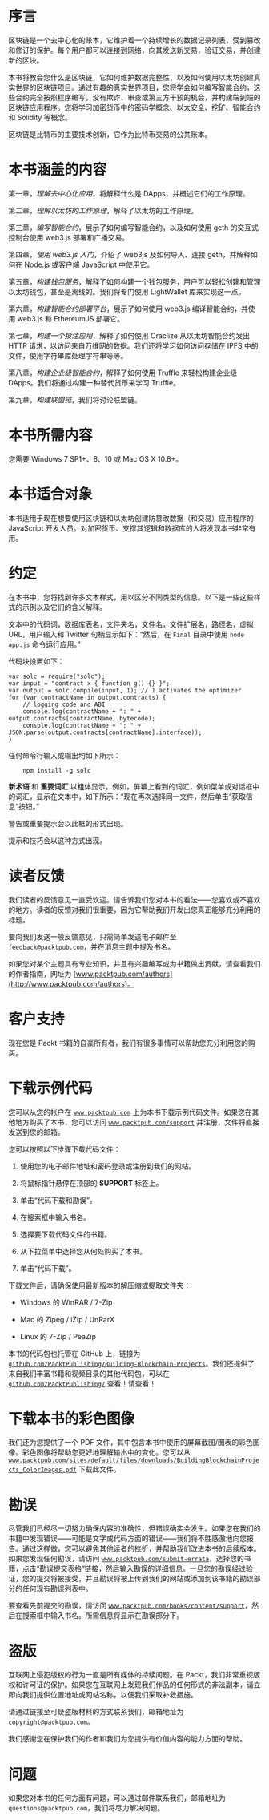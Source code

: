 # 序言

区块链是一个去中心化的账本，它维护着一个持续增长的数据记录列表，受到篡改和修订的保护。每个用户都可以连接到网络，向其发送新交易，验证交易，并创建新的区块。

本书将教会您什么是区块链，它如何维护数据完整性，以及如何使用以太坊创建真实世界的区块链项目。通过有趣的真实世界项目，您将学会如何编写智能合约，这些合约完全按照程序编写，没有欺诈、审查或第三方干预的机会，并构建端到端的区块链应用程序。您将学习加密货币中的密码学概念、以太安全、挖矿、智能合约和 Solidity 等概念。

区块链是比特币的主要技术创新，它作为比特币交易的公共账本。

# 本书涵盖的内容

第一章，*理解去中心化应用*，将解释什么是 DApps，并概述它们的工作原理。

第二章，*理解以太坊的工作原理*，解释了以太坊的工作原理。

第三章，*编写智能合约*，展示了如何编写智能合约，以及如何使用 geth 的交互式控制台使用 web3.js 部署和广播交易。

第四章，*使用 web3.js 入门*，介绍了 web3js 及如何导入、连接 geth，并解释如何在 Node.js 或客户端 JavaScript 中使用它。

第五章，*构建钱包服务*，解释了如何构建一个钱包服务，用户可以轻松创建和管理以太坊钱包，甚至是离线的。我们将专门使用 LightWallet 库来实现这一点。

第六章，*构建智能合约部署平台*，展示了如何使用 web3.js 编译智能合约，并使用 web3.js 和 EthereumJS 部署它。

第七章，*构建一个投注应用*，解释了如何使用 Oraclize 从以太坊智能合约发出 HTTP 请求，以访问来自万维网的数据。我们还将学习如何访问存储在 IPFS 中的文件，使用字符串库处理字符串等等。

第八章，*构建企业级智能合约*，解释了如何使用 Truffle 来轻松构建企业级 DApps。我们将通过构建一种替代货币来学习 Truffle。

第九章，*构建联盟链*，我们将讨论联盟链。

# 本书所需内容

您需要 Windows 7 SP1+、8、10 或 Mac OS X 10.8+。

# 本书适合对象

本书适用于现在想要使用区块链和以太坊创建防篡改数据（和交易）应用程序的 JavaScript 开发人员。对加密货币、支撑其逻辑和数据库的人将发现本书非常有用。

# 约定

在本书中，您将找到许多文本样式，用以区分不同类型的信息。以下是一些这些样式的示例以及它们的含义解释。

文本中的代码词，数据库表名，文件夹名，文件名，文件扩展名，路径名，虚拟 URL，用户输入和 Twitter 句柄显示如下：“然后，在 `Final` 目录中使用 `node app.js` 命令运行应用。”

代码块设置如下：

```
var solc = require("solc"); 
var input = "contract x { function g() {} }"; 
var output = solc.compile(input, 1); // 1 activates the optimizer  
for (var contractName in output.contracts) { 
    // logging code and ABI  
    console.log(contractName + ": " + output.contracts[contractName].bytecode); 
    console.log(contractName + "; " + JSON.parse(output.contracts[contractName].interface)); 
}

```

任何命令行输入或输出均如下所示：

```
    npm install -g solc

```

**新术语** 和 **重要词汇** 以粗体显示。例如，屏幕上看到的词汇，例如菜单或对话框中的词汇，显示在文本中，如下所示：“现在再次选择同一文件，然后单击“获取信息”按钮。”

警告或重要提示会以此框的形式出现。

提示和技巧会以这种方式出现。

# 读者反馈

我们读者的反馈意见一直受欢迎。请告诉我们您对本书的看法——您喜欢或不喜欢的地方。读者的反馈对我们很重要，因为它帮助我们开发出您真正能够充分利用的标题。

要向我们发送一般反馈意见，只需简单发送电子邮件至 `feedback@packtpub.com`，并在消息主题中提及书名。

如果您对某个主题具有专业知识，并且有兴趣编写或为书籍做出贡献，请查看我们的作者指南，网址为 [www.packtpub.com/authors](http://www.packtpub.com/authors)。

# 客户支持

现在您是 Packt 书籍的自豪所有者，我们有很多事情可以帮助您充分利用您的购买。

# 下载示例代码

您可以从您的帐户在 [`www.packtpub.com`](http://www.packtpub.com) 上为本书下载示例代码文件。如果您在其他地方购买了本书，您可以访问 [`www.packtpub.com/support`](http://www.packtpub.com/support) 并注册，文件将直接发送到您的邮箱。

您可以按照以下步骤下载代码文件：

1.  使用您的电子邮件地址和密码登录或注册到我们的网站。

1.  将鼠标指针悬停在顶部的 **SUPPORT** 标签上。

1.  单击“代码下载和勘误”。

1.  在搜索框中输入书名。

1.  选择要下载代码文件的书籍。

1.  从下拉菜单中选择您从何处购买了本书。

1.  单击“代码下载”。

下载文件后，请确保使用最新版本的解压缩或提取文件夹：

+   Windows 的 WinRAR / 7-Zip

+   Mac 的 Zipeg / iZip / UnRarX

+   Linux 的 7-Zip / PeaZip

本书的代码包也托管在 GitHub 上，链接为 [`github.com/PacktPublishing/Building-Blockchain-Projects`](https://github.com/PacktPublishing/Building-Blockchain-Projects)。我们还提供了来自我们丰富书籍和视频目录的其他代码包，可以在 [`github.com/PacktPublishing/`](https://github.com/PacktPublishing/) 查看！请查看！

# 下载本书的彩色图像

我们还为您提供了一个 PDF 文件，其中包含本书中使用的屏幕截图/图表的彩色图像。彩色图像将帮助您更好地理解输出中的变化。您可以从 [`www.packtpub.com/sites/default/files/downloads/BuildingBlockchainProjects_ColorImages.pdf`](https://www.packtpub.com/sites/default/files/downloads/BuildingBlockchainProjects_ColorImages.pdf) 下载此文件。

# 勘误

尽管我们已经尽一切努力确保内容的准确性，但错误确实会发生。如果您在我们的书籍中发现错误——可能是文字或代码方面的错误——我们将不胜感激地向您报告。通过这样做，您可以避免其他读者的挫折，并帮助我们改进本书的后续版本。如果您发现任何勘误，请访问 [`www.packtpub.com/submit-errata`](http://www.packtpub.com/submit-errata)，选择您的书籍，点击“勘误提交表格”链接，然后输入勘误的详细信息。一旦您的勘误经过验证，您的提交将被接受，并且勘误将被上传到我们的网站或添加到该书籍的勘误部分的任何现有勘误列表中。

要查看先前提交的勘误，请访问 [`www.packtpub.com/books/content/support`](https://www.packtpub.com/books/content/support)，然后在搜索框中输入书名。所需信息将显示在勘误部分下。

# 盗版

互联网上侵犯版权的行为一直是所有媒体的持续问题。在 Packt，我们非常重视版权和许可证的保护。如果您在互联网上发现我们作品的任何形式的非法副本，请立即向我们提供位置地址或网站名称，以便我们采取补救措施。

请通过链接至可疑盗版材料的方式联系我们，邮箱地址为`copyright@packtpub.com`。

我们感谢您在保护我们的作者和我们为您提供有价值内容的能力方面的帮助。

# 问题

如果您对本书的任何方面有问题，可以通过邮件联系我们，邮箱地址为`questions@packtpub.com`，我们将尽力解决问题。
